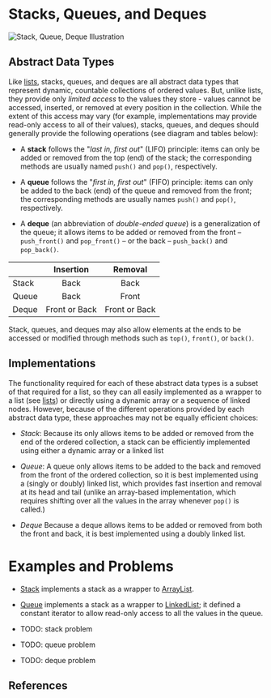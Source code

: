 # Stacks, Queues, and Deques

![Stack, Queue, Deque Illustration](https://www.nakjunizm.com/2017/02/24/Queue_And_Deque/queue1.png "Stack, Queue, Deque Illustration")

## Abstract Data Types

Like [lists](../lists/lists.md), stacks, queues, and deques are all abstract data types that represent dynamic, countable collections of ordered values. But, unlike lists, they provide only *limited access* to the values they store - values cannot be accessed, inserted, or removed at every position in the collection. While the extent of this access may vary (for example, implementations may provide read-only access to all of their values), stacks, queues, and deques should generally provide the following operations (see diagram and tables below):

* A **stack** follows the "*last in, first out*" (LIFO) principle: items can only be added or removed from the top (end) of the stack; the corresponding methods are usually named `push()` and `pop()`, respectively. 

* A **queue** follows the "*first in, first out*" (FIFO) principle: items can only be added to the back (end) of the queue and removed from the front; the corresponding methods are usually names `push()` and `pop()`, respectively. 

* A **deque** (an abbreviation of *double-ended queue*) is a generalization of the queue; it allows items to be added or removed from the front – `push_front()` and `pop_front()` – or the back – `push_back()` and `pop_back()`. 

|                 | Insertion       |Removal                      |
| :-------------- | :-------------: | :-------------------------: |
| Stack           | Back            | Back                        |
| Queue           | Back            | Front                       |
| Deque           | Front or Back   | Front or Back               |

Stack, queues, and deques may also allow elements at the ends to be accessed or modified through methods such as `top()`, `front()`, or `back()`.

## Implementations

The functionality required for each of these abstract data types is a subset of that required for a list, so they can all easily implemented as a wrapper to a list (see [lists](../lists/lists.md)) or directly using a dynamic array or a sequence of linked nodes. However, because of the different operations provided by each abstract data type, these approaches may not be equally efficient choices:

* *Stack*: Because its only allows items to be added or removed from the end of the ordered collection, a stack can be efficiently implemented using either a dynamic array or a linked list

* *Queue*: A queue only allows items to be added to the back and removed from the front of the ordered collection, so it is best implemented using a (singly or doubly) linked list, which provides fast insertion and removal at its head and tail (unlike an array-based implementation, which requires shifting over all the values in the array whenever `pop()` is called.) 

* *Deque* Because a deque allows items to be added or removed from both the front and back, it is best implemented using a doubly linked list. 

# Examples and Problems

* [Stack](Stack.h) implements a stack as a wrapper to [ArrayList](../lists/ArrayList.h).
* [Queue](Queue.h) implements a stack as a wrapper to [LinkedList](../lists/LinkedList.h); it defined a constant iterator to allow read-only access to all the values in the queue.

* TODO: stack problem
* TODO: queue problem
* TODO: deque problem

## References






